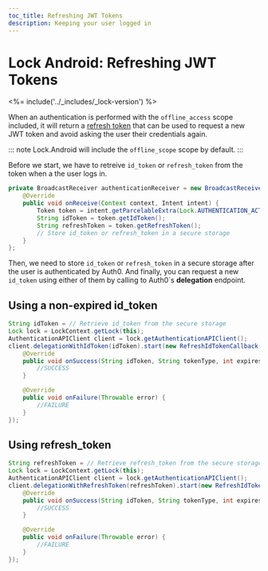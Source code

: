 ```yaml
---
toc_title: Refreshing JWT Tokens
description: Keeping your user logged in
---
```

# Lock Android: Refreshing JWT Tokens

<%= include('../_includes/_lock-version') %>

When an authentication is performed with the `offline_access` scope included, it will return a [refresh token](/refresh-token) that can be used to request a new JWT token and avoid asking the user their credentials again.

::: note
Lock.Android will include the `offline_scope` scope by default.
:::

Before we start, we have to retreive `id_token` or `refresh_token` from the token when a the user logs in.

```java
private BroadcastReceiver authenticationReceiver = new BroadcastReceiver() {
    @Override
    public void onReceive(Context context, Intent intent) {
        Token token = intent.getParcelableExtra(Lock.AUTHENTICATION_ACTION_TOKEN_PARAMETER);
        String idToken = token.getIdToken();
        String refreshToken = token.getRefreshToken();
        // Store id_token or refresh_token in a secure storage
    }
};
```

Then, we need to store `id_token` or `refresh_token` in a secure storage after the user is authenticated by Auth0. And finally, you can request a new `id_token` using either of them by calling to Auth0`s **delegation** endpoint.

## Using a non-expired id_token

```java
String idToken = // Retrieve id_token from the secure storage
Lock lock = LockContext.getLock(this);
AuthenticationAPIClient client = lock.getAuthenticationAPIClient();
client.delegationWithIdToken(idToken).start(new RefreshIdTokenCallback() {
    @Override
    public void onSuccess(String idToken, String tokenType, int expiresIn) {
        //SUCCESS
    }

    @Override
    public void onFailure(Throwable error) {
        //FAILURE
    }
});
```

## Using refresh_token

```java
String refreshToken = // Retrieve refresh_token from the secure storage
Lock lock = LockContext.getLock(this);
AuthenticationAPIClient client = lock.getAuthenticationAPIClient();
client.delegationWithRefreshToken(refreshToken).start(new RefreshIdTokenCallback() {
    @Override
    public void onSuccess(String idToken, String tokenType, int expiresIn) {
        //SUCCESS
    }

    @Override
    public void onFailure(Throwable error) {
        //FAILURE
    }
});
```